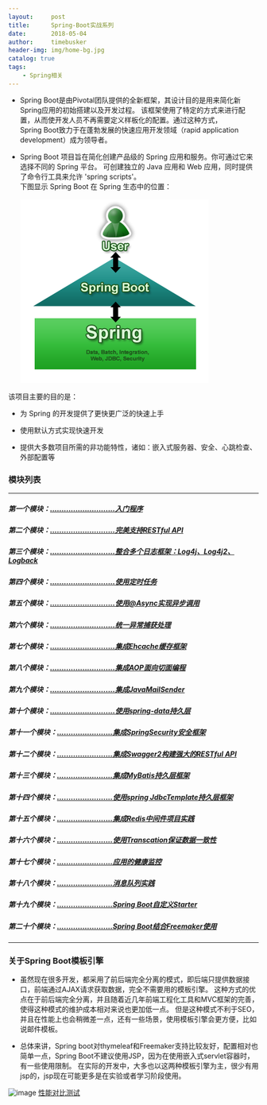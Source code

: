 ```yaml
---
layout:     post
title:      Spring-Boot实战系列
date:       2018-05-04
author:     timebusker
header-img: img/home-bg.jpg
catalog: true
tags:
    - Spring相关
---
```


- Spring Boot是由Pivotal团队提供的全新框架，其设计目的是用来简化新Spring应用的初始搭建以及开发过程。
该框架使用了特定的方式来进行配置，从而使开发人员不再需要定义样板化的配置。通过这种方式，  
Spring Boot致力于在蓬勃发展的快速应用开发领域（rapid application development）成为领导者。  

- Spring Boot 项目旨在简化创建产品级的 Spring 应用和服务。你可通过它来选择不同的 Spring 平台。
可创建独立的 Java 应用和 Web 应用，同时提供了命令行工具来允许 'spring scripts'。  
下图显示 Spring Boot 在 Spring 生态中的位置：  
&emsp;&emsp;&emsp;&emsp;&emsp;&emsp;&emsp;&emsp;&emsp;&emsp;
![image](/img/spring/spring-boot.png)

该项目主要的目的是：

+ 为 Spring 的开发提供了更快更广泛的快速上手

+ 使用默认方式实现快速开发

+ 提供大多数项目所需的非功能特性，诸如：嵌入式服务器、安全、心跳检查、外部配置等

### 模块列表
----
##### 第一个模块：[............................入门程序](https://github.com/timebusker/spring-boot/tree/master/spring-boot-1-QuickStart/)

##### 第二个模块：[............................完美支持RESTful API](https://github.com/timebusker/spring-boot/tree/master/spring-boot-2-RESTful/)

##### 第三个模块：[............................整合多个日志框架：Log4j、Log4j2、Logback](https://github.com/timebusker/spring-boot/tree/master/spring-boot-3-logs/)

##### 第四个模块：[............................使用定时任务](https://github.com/timebusker/spring-boot/tree/master/spring-boot-4-Scheduled/)

##### 第五个模块：[............................使用@Async实现异步调用](https://github.com/timebusker/spring-boot/tree/master/spring-boot-5-Async/)

##### 第六个模块：[............................统一异常捕获处理](https://github.com/timebusker/spring-boot/tree/master/spring-boot-6-GlobalException/)

##### 第七个模块：[............................集成Ehcache缓存框架](https://github.com/timebusker/spring-boot/tree/master/spring-boot-7-EhCache/)

##### 第八个模块：[............................集成AOP面向切面编程](https://github.com/timebusker/spring-boot/tree/master/spring-boot-8-AOP/)

##### 第九个模块：[............................集成JavaMailSender](https://github.com/timebusker/spring-boot/tree/master/spring-boot-9-JavaMailSender/)

##### 第十个模块：[............................使用spring-data持久层](https://github.com/timebusker/spring-boot/tree/master/spring-boot-10-SpringData/)

##### 第十一个模块：[........................集成SpringSecurity安全框架](https://github.com/timebusker/spring-boot/tree/master/spring-boot-11-SpringSecurity/)

##### 第十二个模块：[........................集成Swagger2构建强大的RESTful API](https://github.com/timebusker/spring-boot/tree/master/spring-boot-12-Swagger2/)

##### 第十三个模块：[........................集成MyBatis持久层框架](https://github.com/timebusker/spring-boot/tree/master/spring-boot-13-MyBatis/)

##### 第十四个模块：[........................使用spring JdbcTemplate持久层框架](https://github.com/timebusker/spring-boot/tree/spring-boot-14-JdbcTemplate/)

##### 第十五个模块：[........................集成Redis中间件项目实践](https://github.com/timebusker/spring-boot/tree/master/spring-boot-15-Redis/)

##### 第十六个模块：[........................使用Transcation保证数据一致性](https://github.com/timebusker/spring-boot/tree/master/spring-boot-16-Transcation/)

##### 第十七个模块：[........................应用的健康监控](https://github.com/timebusker/spring-boot/tree/master/spring-boot-17-monitor/)

##### 第十八个模块：[........................消息队列实践](https://github.com/timebusker/spring-boot/tree/master/spring-boot-18-MQ/)

##### 第十九个模块：[........................Spring Boot自定义Starter](https://github.com/timebusker/spring-boot/tree/master/spring-boot-19-Definition-Starter/)

##### 第二十个模块：[........................Spring Boot结合Freemaker使用](https://github.com/timebusker/spring-boot/tree/master/spring-boot-20-Freemarker/)

----  

### 关于Spring Boot模板引擎   
- 虽然现在很多开发，都采用了前后端完全分离的模式，即后端只提供数据接口，前端通过AJAX请求获取数据，完全不需要用的模板引擎。
这种方式的优点在于前后端完全分离，并且随着近几年前端工程化工具和MVC框架的完善，使得这种模式的维护成本相对来说也更加低一点。
但是这种模式不利于SEO，并且在性能上也会稍微差一点，还有一些场景，使用模板引擎会更方便，比如说邮件模板。   

- 总体来讲，Spring boot对thymeleaf和Freemaker支持比较友好，配置相对也简单一点，Spring Boot不建议使用JSP，因为在使用嵌入式servlet容器时，有一些使用限制。
在实际的开发中，大多也以这两种模板引擎为主，很少有用jsp的，jsp现在可能更多是在实验或者学习阶段使用。   

![image](https://github.com/timebusker/spring-boot/raw/master/static/111111.png)
[性能对比测试](https://github.com/jreijn/spring-comparing-template-engines)
